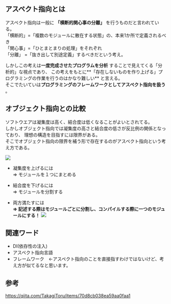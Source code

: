 ## アスペクト指向とは
アスペクト指向は一般に **「横断的関心事の分離」** を行うものだと言われている。  
「横断的」=「複数のモジュールに散在する状態」の、本来1か所で定義されるべき  
「関心事」=「ひとまとまりの処理」をそれぞれ  
「分離」  =「抜き出して別途定義」するべきだという考え。  

しかしこの考えは**一度完成させたプログラムを分析** することで見えてくる「分析的」な視点であり、
この考えをもとに**「存在しないものを作り上げる」プログラミングの作業を行うのはかなり難しい** と言える。  
そこでたいていは**プログラミングのフレームワークとしてアスペクト指向を扱う** 。  

## オブジェクト指向との比較
ソフトウエアは凝集度は高く、結合度は低くなることがよいとされてる。  
しかしオブジェクト指向では凝集度の高さと結合度の低さが反比例の関係となっており、
理想の構造を目指すには限界がある。  
そこでオブジェクト指向の限界を補う形で存在するのがアスペクト指向という考え方である。  

![](https://qiita-user-contents.imgix.net/https%3A%2F%2Fqiita-image-store.s3.amazonaws.com%2F0%2F130026%2F64ad8fa6-338e-b77e-11e0-32b794f1e47e.png?ixlib=rb-1.2.2&auto=compress%2Cformat&gif-q=60&s=d3b1b9343ef21395922847c53643eb92)

- 凝集度を上げるには  
⇒ モジュールを１つにまとめる

- 結合度を下げるには  
⇒ モジュールを分割する

- 両方満たすには  
**⇒ 記述する際はモジュールごとに分割し、コンパイルする際に一つのモジュールにする！**
![](https://qiita-user-contents.imgix.net/https%3A%2F%2Fqiita-image-store.s3.amazonaws.com%2F0%2F130026%2F79fd8899-7a46-d2e2-83a5-e13f72d53009.png?ixlib=rb-1.2.2&auto=compress%2Cformat&gif-q=60&s=95facf41fd2d4bc383b2770fcfd4d124)

## 関連ワード
- DI(依存性の注入)
- アスペクト指向言語
- フレームワーク　←アスペクト指向のことを直接指すわけではないけど、考え方が似てるなと思います。

## 参考
https://qiita.com/TakagiToru/items/70d8cb038ea59aa0faa1
